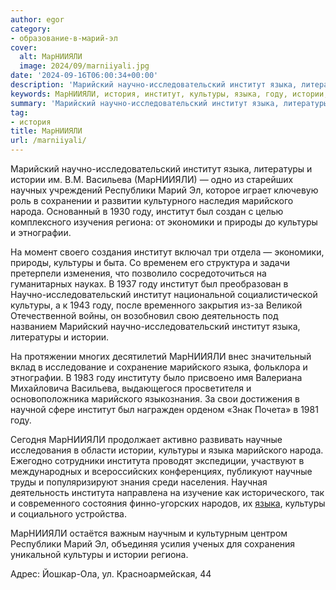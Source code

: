 ```yaml
---
author: egor
category:
- образование-в-марий-эл
cover:
  alt: МарНИИЯЛИ
  image: 2024/09/marniiyali.jpg
date: '2024-09-16T06:00:34+00:00'
description: 'Марийский научно-исследовательский институт языка, литературы и истории им. В.М. Васильева (МарНИИЯЛИ) — одно из старейших научных учреждений Республики...'
keywords: МарНИИЯЛИ, история, институт, культуры, языка, году, истории, марниияли, марийского, научно, исследовательский, марийский, литературы, васильева, республики, марий, народа
summary: 'Марийский научно-исследовательский институт языка, литературы и истории им. В.М. Васильева (МарНИИЯЛИ) — одно из старейших научных учреждений Республики...'
tag:
- история
title: МарНИИЯЛИ
url: /marniiyali/
---
```


Марийский научно-исследовательский институт языка, литературы и истории им. В.М. Васильева (МарНИИЯЛИ) — одно из старейших научных учреждений Республики Марий Эл, которое играет ключевую роль в сохранении и развитии культурного наследия марийского народа. Основанный в 1930 году, институт был создан с целью комплексного изучения региона: от экономики и природы до культуры и этнографии.

На момент своего создания институт включал три отдела — экономики, природы, культуры и быта. Со временем его структура и задачи претерпели изменения, что позволило сосредоточиться на гуманитарных науках. В 1937 году институт был преобразован в Научно-исследовательский институт национальной социалистической культуры, а к 1943 году, после временного закрытия из-за Великой Отечественной войны, он возобновил свою деятельность под названием Марийский научно-исследовательский институт языка, литературы и истории.

На протяжении многих десятилетий МарНИИЯЛИ внес значительный вклад в исследование и сохранение марийского языка, фольклора и этнографии. В 1983 году институту было присвоено имя Валериана Михайловича Васильева, выдающегося просветителя и основоположника марийского языкознания. За свои достижения в научной сфере институт был награжден орденом «Знак Почета» в 1981 году.

Сегодня МарНИИЯЛИ продолжает активно развивать научные исследования в области истории, культуры и языка марийского народа. Ежегодно сотрудники института проводят экспедиции, участвуют в международных и всероссийских конференциях, публикуют научные труды и популяризируют знания среди населения. Научная деятельность института направлена на изучение как исторического, так и современного состояния финно-угорских народов, их [языка](/mari_language/), культуры и социального устройства.

МарНИИЯЛИ остаётся важным научным и культурным центром Республики Марий Эл, объединяя усилия ученых для сохранения уникальной культуры и истории региона.

Адрес: Йошкар-Ола, ул. Красноармейская, 44